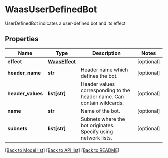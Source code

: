 # WaasUserDefinedBot

UserDefinedBot indicates a user-defined bot and its effect

## Properties
Name | Type | Description | Notes
------------ | ------------- | ------------- | -------------
**effect** | [**WaasEffect**](WaasEffect.md) |  | [optional] 
**header_name** | **str** | Header name which defines the bot.  | [optional] 
**header_values** | **list[str]** | Header values corresponding to the header name. Can contain wildcards.  | [optional] 
**name** | **str** | Name of the bot.  | [optional] 
**subnets** | **list[str]** | Subnets where the bot originates. Specify using network lists.  | [optional] 

[[Back to Model list]](../README.md#documentation-for-models) [[Back to API list]](../README.md#documentation-for-api-endpoints) [[Back to README]](../README.md)



